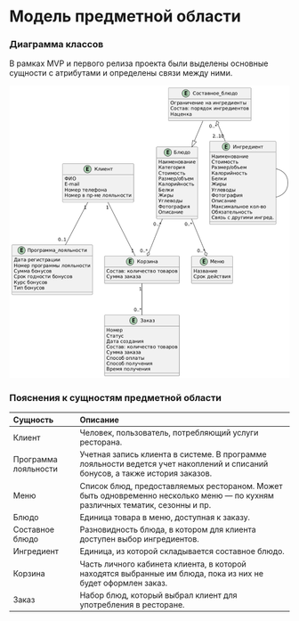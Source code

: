 # Модель предметной области

### Диаграмма классов

В рамках MVP и первого релиза проекта были выделены основные сущности с атрибутами и определены связи между ними.

![](../img/class_diagram.png)

### Пояснения к сущностям предметной области


| **Сущность**                 | **Описание**                                                                                                                                       |
|:-----------------------------|:---------------------------------------------------------------------------------------------------------------------------------------------------|
| Клиент                       | Человек, пользователь, потребляющий услуги ресторана.                                                                                              | 
| Программа лояльности         | Учетная запись клиента в системе. В программе лояльности ведется учет накоплений и списаний бонусов, а также история заказов.                      |
| Меню                         | Список блюд, предоставляемых рестораном. Может быть одновременно несколько меню — по кухням различных тематик, сезонны и пр.                       |
| Блюдо                        | Единица товара в меню, доступная к заказу.                                                                                                         |
| Составное блюдо              | Разновидность блюда, в котором для клиента доступен выбор ингредиентов.                                                                            |
| Ингредиент                   | Единица, из которой складывается составное блюдо.                                                                                                  |
| Корзина                      | Часть личного кабинета клиента, в которой находятся выбранные им блюда, пока из них не будет оформлен заказ.                                       |
| Заказ                        | Набор блюд, который выбрал клиент для употребления в ресторане.                                                                                    |

	
	
	
	
	
	
	
	
	